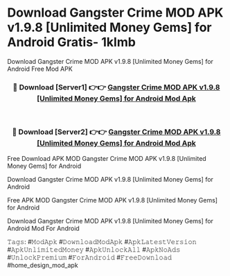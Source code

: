 # Download Gangster Crime MOD APK v1.9.8 [Unlimited Money Gems] for Android Gratis- 1klmb
Download Gangster Crime MOD APK v1.9.8 [Unlimited Money Gems] for Android Free Mod APK

<div align="center">
<h3>🔴 Download [Server1] 👉👉 <a href="https://apk-comot.site?title=Gangster_Crime_MOD_APK_v1.9.8_[Unlimited_Money_Gems]_for_Android">Gangster Crime MOD APK v1.9.8 [Unlimited Money Gems] for Android Mod Apk</a></h3><br>

<h3>🔴 Download [Server2] 👉👉 <a href="https://apk-comot.site?title=Gangster_Crime_MOD_APK_v1.9.8_[Unlimited_Money_Gems]_for_Android">Gangster Crime MOD APK v1.9.8 [Unlimited Money Gems] for Android Mod Apk</a></h3>
</div>


Free Download APK MOD Gangster Crime MOD APK v1.9.8 [Unlimited Money Gems] for Android

Download Gangster Crime MOD APK v1.9.8 [Unlimited Money Gems] for Android 

Free APK MOD Gangster Crime MOD APK v1.9.8 [Unlimited Money Gems] for Android 

Download Gangster Crime MOD APK v1.9.8 [Unlimited Money Gems] for Android Mod For Android

𝚃𝚊𝚐𝚜: #𝙼𝚘𝚍𝙰𝚙𝚔 #𝙳𝚘𝚠𝚗𝚕𝚘𝚊𝚍𝙼𝚘𝚍𝙰𝚙𝚔 #𝙰𝚙𝚔𝙻𝚊𝚝𝚎𝚜𝚝𝚅𝚎𝚛𝚜𝚒𝚘𝚗 #𝙰𝚙𝚔𝚄𝚗𝚕𝚒𝚖𝚒𝚝𝚎𝚍𝙼𝚘𝚗𝚎𝚢 #𝙰𝚙𝚔𝚄𝚗𝚕𝚘𝚌𝚔𝙰𝚕𝚕 #𝙰𝚙𝚔𝙽𝚘𝙰𝚍𝚜 #𝚄𝚗𝚕𝚘𝚌𝚔𝙿𝚛𝚎𝚖𝚒𝚞𝚖 #𝙵𝚘𝚛𝙰𝚗𝚍𝚛𝚘𝚒𝚍 #𝙵𝚛𝚎𝚎𝙳𝚘𝚠𝚗𝚕𝚘𝚊𝚍 #home_design_mod_apk